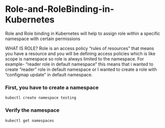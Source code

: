# Role-and-RoleBinding-in-Kubernetes
Role and Role binding in Kubernetes will help to assign role within a specific namespace with certain permissions

WHAT IS ROLE?
Role is an access policy “rules of resources” that means you have a resource and you will be defining access policies which is like scope is namespace so role is always limited to the namespace.
For example- “reader role in default namespace” this means that i wanted to create “reader” role in default namespace or I wanted to create a role with “configmap update” in default namespace. 

### First, you have to create a namespace

`kubectl create namespace testing`

### Verify the namespace

`kubectl get namespaces`
